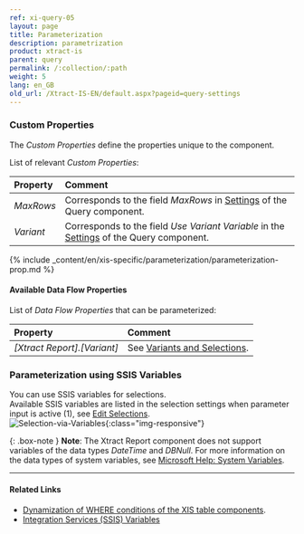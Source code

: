 ```yaml
---
ref: xi-query-05
layout: page
title: Parameterization
description: parametrization
product: xtract-is
parent: query
permalink: /:collection/:path
weight: 5
lang: en_GB
old_url: /Xtract-IS-EN/default.aspx?pageid=query-settings
---
```


### Custom Properties

The *Custom Properties* define the properties unique to the component.

List of relevant *Custom Properties*:

|Property|Comment|
|:----|:----|
| *MaxRows* | Corresponds to the field *MaxRows* in [Settings](./settings) of the Query component.|
| *Variant* | Corresponds to the field *Use Variant Variable* in the [Settings](./settings) of the Query component. |

{% include _content/en/xis-specific/parameterization/parameterization-prop.md  %}

#### Available Data Flow Properties
List of *Data Flow Properties* that can be parameterized:

|Property|Comment|
|:----|:----|
| *[Xtract Report].[Variant]*|See [Variants and Selections](./variants-and-selections).|

### Parameterization using SSIS Variables

You can use SSIS variables for selections.<br>
Available SSIS variables are listed in the selection settings when parameter input is active (1), see [Edit Selections](./variants-and-selections#edit-selections).<br> 
![Selection-via-Variables](/img/content/xis/report_selection_via_variables.png){:class="img-responsive"}

{: .box-note }
**Note**: The Xtract Report component does not support variables of the data types *DateTime* and *DBNull*. 
For more information on the data types of system variables, see [Microsoft Help: System Variables](https://docs.microsoft.com/en-us/sql/integration-services/system-variables?view=sql-server-ver15).


****
#### Related Links
- [Dynamization of WHERE conditions of the XIS table components](https://kb.theobald-software.com/tables/xtract-is-Dynamization-of-WHERE-conditions-of-the-XIS-table-components).
- [Integration Services (SSIS) Variables](https://docs.microsoft.com/en-us/sql/integration-services/integration-services-ssis-variables?view=sql-server-ver15)